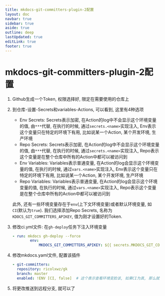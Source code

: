 ```yaml
---
title: mkdocs-git-committers-plugin-2配置 
layout: doc
navbar: true
sidebar: true
aside: true
outline: deep
lastUpdated: true
editLink: true
footer: true
---
```


# mkdocs-git-committers-plugin-2配置

1. Github生成一个Token, 权限选择好, 限定在需要使用的仓库上
2. 到仓库-设置-Secrets和variables-Actions, 可以看到, 这里有4种选项

    - Env Secrets: Secrets表示加密, 在Action的log中不会显示这个环境变量的值, 由`***`代替, 在执行的时候, 通过`secrets.<name>`实现注入, Env表示这个变量只在特定的环境下有用, 比如说某一个Action, 某个开发环境, 生产环境
    - Repo Secrets: Secrets表示加密, 在Action的log中不会显示这个环境变量的值, 由`***`代替, 在执行的时候, 通过`secrets.<name>`实现注入, Repo表示这个变量是在整个仓库中所有的Action中都可以被访问到
    - Env Variables: Variables表示普通变量, 在Action的log会显示这个环境变量的值, 在执行的时候, 通过`vars.<name>`实现注入, Env表示这个变量只在特定的环境下有用, 比如说某一个Action, 某个开发环境, 生产环境
    - Repo Variables: Variables表示普通变量, 在Action的log会显示这个环境变量的值, 在执行的时候, 通过`vars.<name>`实现注入, Repo表示这个变量是在整个仓库中所有的Action中都可以被访问到

    此外, 还有一些环境变量存在于`env`(上下文环境变量)或者默认环境变量, 如`CI`(默认为`true`). 我们选择添加Repo Secrets, 名称为`KDOCS_GIT_COMMITTERS_APIKEY`, 值为刚才设置好的Token.
3. 修改ci.yml文件: 在`gh-deploy`任务下注入环境变量
    ```yml
    - run: mkdocs gh-deploy --force
            env:
                MKDOCS_GIT_COMMITTERS_APIKEY: ${{ secrets.MKDOCS_GIT_COMMITTERS_APIKEY }}
    ```
4. 修改mkdocs.yaml文件, 配置该插件
    ```yaml
    - git-committers:
      repository: ricolxwz/gk
      branch: master
      enabled: !ENV [CI, false]  # 这个表示查看环境变脸该, 如果CI为真, 那么就设置为CI的值, 即true, 如果不为真, 那么设置为false. 等同于本地开发下关闭这个插件
    ```
5. 将更改推送到远程分支, 就可以了